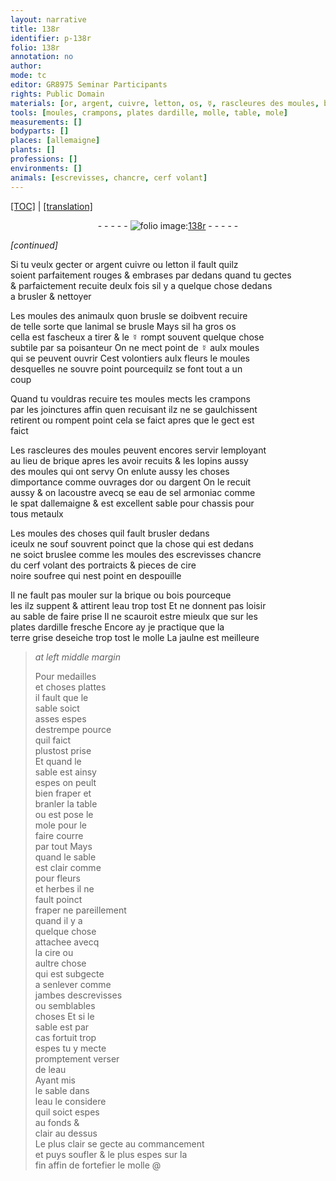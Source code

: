 ```yaml
---
layout: narrative
title: 138r
identifier: p-138r
folio: 138r
annotation: no
author:
mode: tc
editor: GR8975 Seminar Participants
rights: Public Domain
materials: [or, argent, cuivre, letton, os, ☿, rascleures des moules, brique, moules qui ont servy, lute, eau de sel armoniac, spat dallemaigne, metaulx, cire noire soufree, bois, eau, ardille, terre grise, La jaulne, cire]
tools: [moules, crampons, plates dardille, molle, table, mole]
measurements: []
bodyparts: []
places: [allemaigne]
plants: []
professions: []
environments: []
animals: [escrevisses, chancre, cerf volant]
---
```


<p><a href="{{ site.baseurl }}/diplomatic/">[TOC]</a> | <a href="{{ site.baseurl }}/texts/p-138r_tl/" target="_blank">[translation]</a></p><div class="folio" align="center">- - - - - <a href="http://gallica.bnf.fr/ark:/12148/btv1b10500001g/f281.image" target="_blank"><img src="https://cu-mkp.github.io/2017-workshop-edition/assets/photo-icon.png" alt="folio image: " style="display:inline-block; margin-bottom:-3px;"/>138r</a> - - - - - </div>  
 
*[continued]*
  
Si tu veulx gecter <span class="m">or</span> <span class="m">argent</span> <span class="m">cuivre</span> ou <span class="m">letton</span> il fault quilz<br/> soient parfaitem<span class="exp">ent</span> rouges & embrases par dedans quand tu gectes<br/> & parfaictem<span class="exp">ent</span> recuite deulx fois sil y a quelque chose dedans<br/> a brusler & nettoyer
 
Les <span class="tl">moules</span> des animaulx quon brusle se doibvent recuire<br/> de telle sorte que lanimal se brusle Mays sil ha gros <span class="m">os</span><br/> cella est fascheux a tirer & le <span class="m">☿</span> rompt souvent quelque chose<br/> subtile par sa poisanteur On ne mect point de <span class="m">☿</span> aulx <span class="tl">moules</span><br/> qui se peuvent ouvrir Cest volontiers aulx fleurs le <span class="tl">moules</span><br/> desquelles ne souvre point pourcequilz se font tout a un<br/> coup
 
Quand tu vouldras recuire tes <span class="tl">moules</span> mects les <span class="tl">crampons</span><br/> par les joinctures affin quen recuisant ilz ne se gaulchissent<br/> retirent ou rompent point cela se faict apres que le gect est<br/> faict
 
Les <span class="m">rascleures des moules</span> peuvent encores servir lemploya<span class="exp">n</span>t<br/> au lieu de <span class="m">brique</span> apres les avoir recuits & les lopins aussy<br/> des <span class="m">moules qui ont servy</span> On en<span class="m">lute</span> aussy les choses<br/> dimportance co<span class="exp">mm</span>e ouvrages d<span class="m">or</span> ou d<span class="m">argent</span> On le recuit<br/> aussy & on lacoustre avecq <span class="del">se</span> <span class="m">eau de sel armoniac</span> comme<br/> le <span class="m">spat d<span class="pl">allemaigne</span></span> & est excellent sable pour chassis pour<br/> tous <span class="m">metaulx</span>
 
Les <span class="tl">moules</span> des choses quil fault brusler dedans<br/> iceulx ne <span class="del">souf</span> souvrent poinct que la chose qui est dedans<br/> ne soict bruslee co<span class="exp">mm</span>e les <span class="tl">moules</span> des <span class="al">escrevisses</span> <span class="al">chancre</span><br/> du <span class="al">cerf volant</span> des portraicts & pieces de <span class="m">cire<br/> noire soufree</span> qui nest point en despouille
 
Il ne fault pas mouler sur la <span class="m">brique</span> ou <span class="m">bois</span> pourceque<br/> <span class="del">les</span> ilz suppent & attirent l<span class="m">eau</span> trop tost Et ne donne<span class="exp">n</span>t pas loisir<br/> au sable de faire prise Il ne scauroit estre mieulx que sur les<br/> <span class="tl">plates d<span class="m">ardille</span></span> fresche Encore ay je practique que la<br/> <span class="m">terre grise</span> deseiche trop tost le <span class="tl">molle</span> <span class="m">La jaulne</span> est meilleure
 
> *at left middle margin*
> 
> 
>   Pour medailles<br/> et choses plattes<br/> il fault que le<br/> sable soict<br/> asses espes<br/> destrempe pource<br/> quil faict<br/> plustost prise<br/> Et quand le<br/> sable est ainsy<br/> espes on peult<br/> bien fraper et<br/> branler la <span class="tl">table</span><br/> ou est pose le<br/> <span class="tl">mole</span> pour le<br/> faire courre<br/> par tout Mays<br/> quand le sable<br/> est clair co<span class="exp">mm</span>e<br/> pour fleurs<br/> et herbes il ne<br/> fault poinct<br/> fraper ne pareillem<span class="exp">ent</span><br/> quand il y a<br/> quelque chose<br/> attachee avecq<br/> la <span class="m">cire</span> ou<br/> aultre chose<br/> qui est subgecte<br/> a senlever co<span class="exp">mm</span>e<br/> jambes d<span class="al">escrevisses</span><br/> ou semblables<br/> choses Et si le<br/> sable est par<br/> cas fortuit trop<br/> espes tu y mecte<br/> promptem<span class="exp">ent</span> verser<br/> de l<span class="m">eau</span><br/> Ayant mis<br/> le sable dans<br/> l<span class="m">eau</span> <span class="del">le</span> considere<br/> quil soict espes<br/> au fonds &<br/> clair au dessus<br/> Le plus clair se gecte au comma<span class="exp">n</span>cem<span class="exp">ent</span><br/> et puys soufler & le plus espes sur la<br/> fin affin de fortefier le <span class="tl">molle</span>
 @ 
